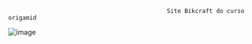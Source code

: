                                                  Site Bikcraft do curso origamid
![image](https://user-images.githubusercontent.com/89741211/162846228-500d6b74-5cb0-4aa2-b86e-be5e06dd7f2d.png)
